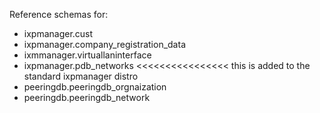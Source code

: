 Reference schemas for:
- ixpmanager.cust
- ixpmanager.company_registration_data
- ixmmanager.virtuallaninterface
- ixpmanager.pdb_networks   <<<<<<<<<<<<<<<< this is added to the standard ixpmanager distro
- peeringdb.peeringdb_orgnaization
- peeringdb.peeringdb_network
